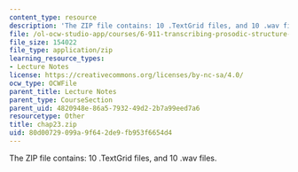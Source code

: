 ```yaml
---
content_type: resource
description: 'The ZIP file contains: 10 .TextGrid files, and 10 .wav files.'
file: /ol-ocw-studio-app/courses/6-911-transcribing-prosodic-structure-of-spoken-utterances-with-tobi-january-iap-2006/80d00729099a9f642de9fb953f6654d4_chap23.zip
file_size: 154022
file_type: application/zip
learning_resource_types:
- Lecture Notes
license: https://creativecommons.org/licenses/by-nc-sa/4.0/
ocw_type: OCWFile
parent_title: Lecture Notes
parent_type: CourseSection
parent_uid: 4820948e-86a5-7932-49d2-2b7a99eed7a6
resourcetype: Other
title: chap23.zip
uid: 80d00729-099a-9f64-2de9-fb953f6654d4
---
```

The ZIP file contains: 10 .TextGrid files, and 10 .wav files.